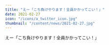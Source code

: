 ```yaml
---
title: "えー「こち負けやります！全員かかってこい！」"
date: 2021-02-27
icon: "/icons/a_twitter_icon.jpg"
thumbnail: "/content/news/2021-02-27.jpg"
---
```


えー「こち負けやります！全員かかってこい！」
